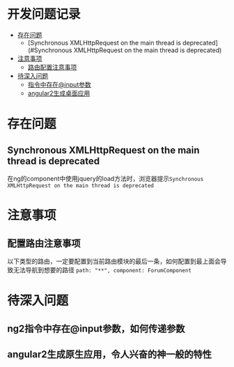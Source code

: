 开发问题记录
=========

* [存在问题](#存在问题)
    + [Synchronous XMLHttpRequest on the main thread is deprecated](#Synchronous XMLHttpRequest on the main thread is deprecated)
* [注意事项](#注意事项)
    + [路由配置注意事项](#配置路由注意事项)    
* [待深入问题](#待深入问题)
    + [指令中存在@input参数](#ng2指令中存在@input参数，如何传递参数)
    + [angular2生成桌面应用](#angular2生成原生应用，令人兴奋的神一般的特性)
    
    
# 存在问题 #
## Synchronous XMLHttpRequest on the main thread is deprecated
在ng的component中使用jquery的load方法时，浏览器提示`Synchronous XMLHttpRequest on the main thread is deprecated`

# 注意事项 #
## 配置路由注意事项
以下类型的路由，一定要配置到当前路由模块的最后一条，如何配置到最上面会导致无法导航到想要的路径
    ```
    path: "**", component: ForumComponent
    ```


    
# 待深入问题 #
## ng2指令中存在@input参数，如何传递参数

## angular2生成原生应用，令人兴奋的神一般的特性